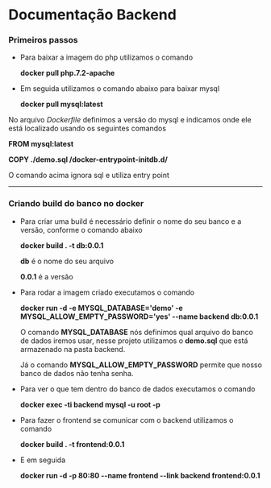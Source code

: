 # Documentação Backend

### **Primeiros passos**

- Para baixar a imagem do php utilizamos o comando

    **docker pull php.7.2-apache**

- Em seguida utilizamos o comando abaixo para baixar mysql

    **docker pull mysql:latest**

No arquivo *Dockerfile* definimos a versão do mysql e indicamos onde ele está localizado usando os seguintes comandos

**FROM mysql:latest**

**COPY ./demo.sql /docker-entrypoint-initdb.d/**

O comando acima ignora sql e utiliza entry point

---

### **Criando build do banco no docker**

- Para criar uma build é necessário definir o nome do seu banco e a versão, conforme o comando abaixo

   **docker build . -t db:0.0.1**

    **db** é o nome do seu arquivo

    **0.0.1** é a versão 

- Para rodar a imagem criado executamos o comando

    **docker run -d -e MYSQL_DATABASE='demo' -e MYSQL_ALLOW_EMPTY_PASSWORD='yes' --name backend db:0.0.1**


    O comando **MYSQL_DATABASE** nós definimos qual arquivo do banco de dados iremos usar, nesse projeto utilizamos o **demo.sql** que está armazenado na pasta backend.

    Já o comando **MYSQL_ALLOW_EMPTY_PASSWORD** permite que nosso banco de dados não tenha senha.


- Para ver o que tem dentro do banco de dados executamos o comando

    **docker exec -ti backend mysql -u root -p**
    
    
- Para fazer o frontend se comunicar com o backend utilizamos o comando

    **docker build . -t frontend:0.0.1**
    
 - E em seguida

    **docker run -d -p 80:80 --name frontend --link backend frontend:0.0.1**


